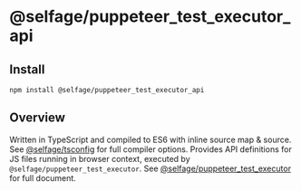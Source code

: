 # @selfage/puppeteer_test_executor_api

## Install

`npm install @selfage/puppeteer_test_executor_api`

## Overview

Written in TypeScript and compiled to ES6 with inline source map & source. See [@selfage/tsconfig](https://www.npmjs.com/package/@selfage/tsconfig) for full compiler options. Provides API definitions for JS files running in browser context, executed by `@selfage/puppeteer_test_executor`. See [@selfage/puppeteer_test_executor](https://www.npmjs.com/package/@selfage/puppeteer_test_executor) for full document.
